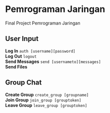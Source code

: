 # Pemrograman Jaringan
Final Project Pemrograman Jaringan

## User Input
**Log In**
`
    auth [username][password]
`  
**Log Out**
`
    logout
`  
**Send Messages**
`
    send [usernameto][messages]
`  
**Send Files**
`
`

## Group Chat
**Create Group**
`
    create_group [groupname]
`  
**Join Group**
`
    join_group [grouptoken]
`  
**Leave Group**
`
    leave_group [grouptoken]
`  